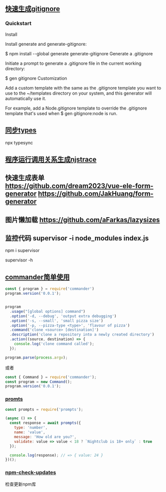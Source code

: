 ## [快速生成gitignore](https://github.com/generate/generate-gitignore#quickstart)
### Quickstart
Install

Install generate and generate-gitignore:

$ npm install --global generate generate-gitignore
Generate a .gitignore

Initiate a prompt to generate a .gitignore file in the current working directory:

$ gen gitignore
Customization

Add a custom template with the same as the .gitignore template you want to use to the ~/templates directory on your system, and this generator will automatically use it.

For example, add a Node.gitignore template to override the .gitignore template that's used when $ gen gitignore:node is run.

## [同步types](https://github.com/jeffijoe/typesync)
npx typesync

## [程序运行调用关系生成njstrace](https://www.npmjs.com/package/njstrace)


## 快速生成表单 https://github.com/dream2023/vue-ele-form-generator https://github.com/JakHuang/form-generator

## 图片懒加载 https://github.com/aFarkas/lazysizes

## 监控代码 supervisor  -i node_modules index.js
npm i supervisor

supervisor -h

## [commander简单使用](https://github.com/tj/commander.js/tree/master#installation)
```js
const { program } = require('commander')
program.version('0.0.1');


program
  .usage("[global options] command")
  .option('-d, --debug', 'output extra debugging')
  .option('-s, --small', 'small pizza size')
  .option('-p, --pizza-type <type>', 'flavour of pizza')
  .command('clone <source> [destination]')
  .description('clone a repository into a newly created directory')
  .action((source, destination) => {
    console.log('clone command called');
  });

program.parse(process.argv);
```

或者
```js
const { Command } = require('commander');
const program = new Command();
program.version('0.0.1');
```


### [promts](https://github.com/terkelg/prompts)
```js
const prompts = require('prompts');

(async () => {
  const response = await prompts({
    type: 'number',
    name: 'value',
    message: 'How old are you?',
    validate: value => value < 18 ? `Nightclub is 18+ only` : true
  });

  console.log(response); // => { value: 24 }
})();
```


### [npm-check-updates](https://www.npmjs.com/package/npm-check-updates)
检查更新npm库

